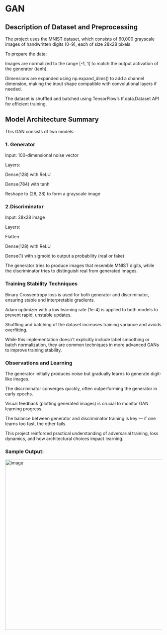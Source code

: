 # GAN

## Description of Dataset and Preprocessing

The project uses the MNIST dataset, which consists of 60,000 grayscale images of handwritten digits (0–9), each of size 28x28 pixels. 

To prepare the data:

Images are normalized to the range [-1, 1] to match the output activation of the generator (tanh).

Dimensions are expanded using np.expand_dims() to add a channel dimension, making the input shape compatible with convolutional layers if needed.

The dataset is shuffled and batched using TensorFlow’s tf.data.Dataset API for efficient training.

## Model Architecture Summary

This GAN consists of two models:

### 1. Generator

Input: 100-dimensional noise vector

Layers:

Dense(128) with ReLU

Dense(784) with tanh

Reshape to (28, 28) to form a grayscale image

### 2.Discriminator

Input: 28x28 image

Layers:

Flatten

Dense(128) with ReLU

Dense(1) with sigmoid to output a probability (real or fake)

The generator tries to produce images that resemble MNIST digits, while the discriminator tries to distinguish real from generated images.

### Training Stability Techniques
Binary Crossentropy loss is used for both generator and discriminator, ensuring stable and interpretable gradients.

Adam optimizer with a low learning rate (1e-4) is applied to both models to prevent rapid, unstable updates.

Shuffling and batching of the dataset increases training variance and avoids overfitting.

While this implementation doesn't explicitly include label smoothing or batch normalization, they are common techniques in more advanced GANs to improve training stability.

### Observations and Learning
The generator initially produces noise but gradually learns to generate digit-like images.

The discriminator converges quickly, often outperforming the generator in early epochs.

Visual feedback (plotting generated images) is crucial to monitor GAN learning progress.

The balance between generator and discriminator training is key — if one learns too fast, the other fails.

This project reinforced practical understanding of adversarial training, loss dynamics, and how architectural choices impact learning.

### Sample Output:

<img width="1761" height="548" alt="image" src="https://github.com/user-attachments/assets/8073c45b-1cd0-4f0b-83ba-2884595264e2" />
